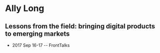# Ally Long

## Lessons from the field: bringing digital products to emerging markets
- 2017 Sep 16-17 -- FrontTalks    

